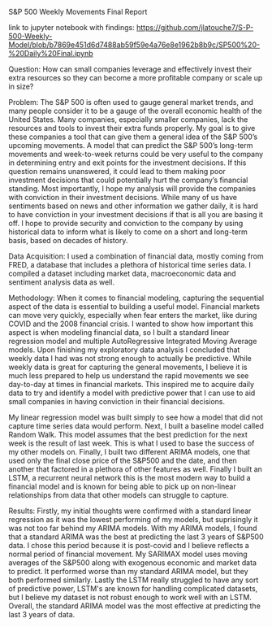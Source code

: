 
S&P 500 Weekly Movements Final Report


link to jupyter notebook with findings: https://github.com/jlatouche7/S-P-500-Weekly-Model/blob/b7869e451d6d7488ab59f59e4a76e8e1962b8b9c/SP500%20-%20Daily%20Final.ipynb

Question: How can small companies leverage and effectively invest their extra resources so they can become a more profitable company or scale up in size?

Problem: The S&P 500 is often used to gauge general market trends, and many people consider it to be a gauge of the overall economic health of the United States. Many companies, especially smaller companies, lack the resources and tools to invest their extra funds properly. My goal is to give these companies a tool that can give them a general idea of the S&P 500’s upcoming movements. A model that can predict the S&P 500’s long-term movements and week-to-week returns could be very useful to the company in determining entry and exit points for the investment decisions. If this question remains unanswered, it could lead to them making poor investment decisions that could potentially hurt the company’s financial standing. Most importantly, I hope my analysis will provide the companies with conviction in their investment decisions. While many of us have sentiments based on news and other information we gather daily, it is hard to have conviction in your investment decisions if that is all you are basing it off. I hope to provide security and conviction to the company by using historical data to inform what is likely to come on a short and long-term basis, based on decades of history.

Data Acquisition:  I used a combination of financial data, mostly coming from FRED, a database that includes a plethora of historical time series data. I compiled a dataset including market data, macroeconomic data and sentiment analysis data as well.

Methodology: When it comes to financial modeling, capturing the sequential aspect of the data is essential to building a useful model. Financial markets can move very quickly, especially when fear enters the market, like during COVID and the 2008 financial crisis. I wanted to show how important this aspect is when modeling financial data, so I built a standard linear regression model and multiple AutoRegressive Integrated Moving Average models. Upon finishing my exploratory data analysis I concluded that weekly data I had was not strong enough to actually be predictive. While weekly data is great for capturing the general movements, I believe it is much less prepared to help us understand the rapid movements we see day-to-day at times in financial markets. This inspired me to acquire daily data to try and identify a model with predictive power that I can use to aid small companies in having conviction in their financial decisions.

My linear regression model was built simply to see how a model that did not capture time series data would perform. Next, I built a baseline model called Random Walk. This model assumes that the best prediction for the next week is the result of last week. This is what I used to base the success of my other models on. Finally, I built two different ARIMA models, one that used only the final close price of the S&P500 and the date, and then another that factored in a plethora of other features as well. Finally I built an LSTM, a recurrent neural network this is the most modern way to build a financial model and is known for being able to pick up on non-linear relationships from data that other models can struggle to capture.

Results:
Firstly, my initial thoughts were confirmed with a standard linear regression as it was the lowest performing of my models, but suprisingly it was not too far behind my ARIMA models.
With my ARIMA models, I found that a standard ARIMA was the best at predicting the last 3 years of S&P500 data. I chose this period because it is post-covid and I believe reflects a normal period of financial movement. My SARIMAX model uses moving averages of the S&P500 along with exogenous economic and market data to predict. It performed worse than my standard ARIMA model, but they both performed similarly. Lastly the LSTM really struggled to have any sort of predictive power, LSTM's are known for handling complicated datasets, but I believe my dataset is not robust enough to work well with an LSTM. Overall, the standard ARIMA model was the most effective at predicting the last 3 years of data.
